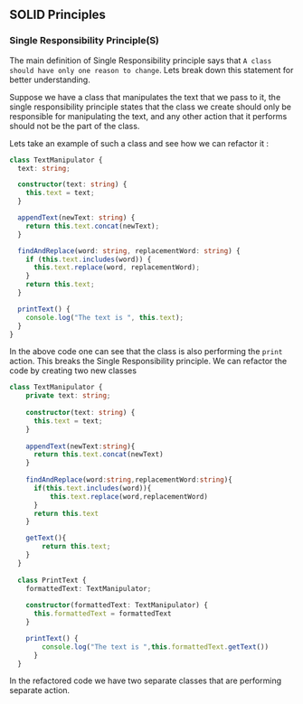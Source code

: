 ## SOLID Principles


### Single Responsibility Principle(S)
The main definition of Single Responsibility principle says that `A class should have only one reason to change`. Lets break down this statement for better understanding.

Suppose we have a class that manipulates the text that we pass to it, the single responsibility principle states that the class we create should only be responsible for manipulating the text, and any other action that it performs should not be the part of the class.

Lets take an example of such a class and see how we can refactor it :

```ts
class TextManipulator {
  text: string;

  constructor(text: string) {
    this.text = text;
  }

  appendText(newText: string) {
    return this.text.concat(newText);
  }

  findAndReplace(word: string, replacementWord: string) {
    if (this.text.includes(word)) {
      this.text.replace(word, replacementWord);
    }
    return this.text;
  }

  printText() {
    console.log("The text is ", this.text);
  }
}
```

In the above code one can see that the class is also performing the `print` action. This breaks the Single Responsibility principle. We can refactor the code by creating two new classes

```ts
class TextManipulator {
    private text: string;
  
    constructor(text: string) {
      this.text = text;
    }
  
    appendText(newText:string){
      return this.text.concat(newText)
    }
    
    findAndReplace(word:string,replacementWord:string){
      if(this.text.includes(word)){
          this.text.replace(word,replacementWord)
      }
      return this.text
    }

    getText(){
        return this.text;
    }
  }
  
  class PrintText {
    formattedText: TextManipulator;
  
    constructor(formattedText: TextManipulator) {
      this.formattedText = formattedText
    }

    printText() {
        console.log("The text is ",this.formattedText.getText())
      }
  }
```

In the refactored code we have two separate classes that are performing separate action.

